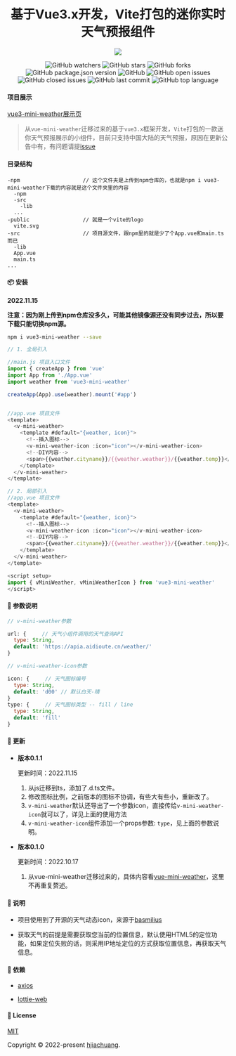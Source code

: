 <h1 align="center">基于Vue3.x开发，Vite打包的迷你实时天气预报组件</h1>

<div align="center">

<img src='https://raw.githubusercontent.com/hjiachuang/vue3-mini-weather/master/weather.png' />

![GitHub watchers](https://img.shields.io/github/watchers/hjiachuang/vue3-mini-weather?style=social) ![GitHub stars](https://img.shields.io/github/stars/hjiachuang/vue3-mini-weather?style=social) ![GitHub forks](https://img.shields.io/github/forks/hjiachuang/vue3-mini-weather?style=social)
<br />
![GitHub package.json version](https://img.shields.io/github/package-json/v/hjiachuang/vue3-mini-weather?style=flat-square) ![GitHub](https://img.shields.io/github/license/hjiachuang/vue3-mini-weather?style=flat-square) ![GitHub open issues](https://img.shields.io/github/issues/hjiachuang/vue3-mini-weather?style=flat-square) ![GitHub closed issues](https://img.shields.io/github/issues-closed/hjiachuang/vue3-mini-weather) ![GitHub last commit](https://img.shields.io/github/last-commit/hjiachuang/vue3-mini-weather?style=flat-square) ![GitHub top language](https://img.shields.io/github/languages/top/hjiachuang/vue3-mini-weather?style=flat-square)

</div>

#### 项目展示
[vue3-mini-weather展示页](https://apia.aidioute.cn/resource/vue-mini-weather/)

> 从`vue-mini-weather`迁移过来的基于`vue3.x`框架开发，`Vite`打包的一款迷你天气预报展示的小组件，目前只支持中国大陆的天气预报，原因在更新公告中有，有问题请提[issue](https://github.com/hjiachuang/vue3-mini-weather/issues)

#### 目录结构
```
-npm                    // 这个文件夹是上传到npm仓库的，也就是npm i vue3-mini-weather下载的内容就是这个文件夹里的内容
  -npm
  -src
    -lib
  ...
-public                 // 就是一个vite的logo
  vite.svg
-src                    // 项目源文件，跟npm里的就是少了个App.vue和main.ts而已
  -lib
  App.vue
  main.ts
...
```

#### 📦 安装

  **2022.11.15** 

  **注意：因为刚上传到npm仓库没多久，可能其他镜像源还没有同步过去，所以要下载只能切换npm源。**

```bash
npm i vue3-mini-weather --save
```

```javascript
// 1. 全局引入

//main.js 项目入口文件
import { createApp } from 'vue'
import App from './App.vue'
import weather from 'vue3-mini-weather'

createApp(App).use(weather).mount('#app')


//app.vue 项目文件
<template>
  <v-mini-weather>
    <template #default="{weather, icon}">
      <!--插入图标-->
      <v-mini-weather-icon :icon="icon"></v-mini-weather-icon>
      <!--DIY内容-->
      <span>{{weather.cityname}}/{{weather.weather}}/{{weather.temp}}</span>
    </template>
  </v-mini-weather>
</template>

// 2. 局部引入 
//app.vue 项目文件
<template>
  <v-mini-weather>
    <template #default="{weather, icon}">
      <!--插入图标-->
      <v-mini-weather-icon :icon="icon"></v-mini-weather-icon>
      <!--DIY内容-->
      <span>{{weather.cityname}}/{{weather.weather}}/{{weather.temp}}</span>
    </template>
  </v-mini-weather>
</template>

<script setup>
import { vMiniWeather, vMiniWeatherIcon } from 'vue3-mini-weather'
</script>

```

#### 📝 参数说明
```javascript
// v-mini-weather参数

url: {     // 天气小组件调用的天气查询API
  type: String,
  default: 'https://apia.aidioute.cn/weather/'
}

// v-mini-weather-icon参数

icon: {     // 天气图标编号
  type: String,
  default: 'd00' // 默认白天-晴
}
type: {     // 天气图标类型 -- fill / line
  type: String,
  default: 'fill'
}
```

#### 📖 更新

* **版本0.1.1**
  
  更新时间：2022.11.15

  1. 从js迁移到ts，添加了.d.ts文件。
  2. 修改图标比例，之前版本的图标不协调，有些大有些小，重新改了。
  3. `v-mini-weather`默认还导出了一个参数icon，直接传给`v-mini-weather-icon`就可以了，详见上面的使用方法
  4. `v-mini-weather-icon`组件添加一个props参数: `type`，见上面的参数说明。

* **版本0.1.0**
  
  更新时间：2022.10.17

  1. 从vue-mini-weather迁移过来的，具体内容看[vue-mini-weather](https://github.com/hjiachuang/vue-mini-weather)，这里不再重复赘述。

#### 📝 说明

* 项目使用到了开源的天气动态icon，来源于[basmilius](https://github.com/basmilius/weather-icons)

* 获取天气的前提是需要获取您当前的位置信息，默认使用HTML5的定位功能，如果定位失败的话，则采用IP地址定位的方式获取位置信息，再获取天气信息。

#### 📝 依赖

* [axios](https://github.com/axios/axios)

* [lottie-web](https://github.com/airbnb/lottie-web)

#### 📝 License

[MIT](https://github.com/hjiachuang/vue-mini-weather/blob/master/LICENSE)

Copyright © 2022-present [hjiachuang](https://github.com/hjiachuang).
